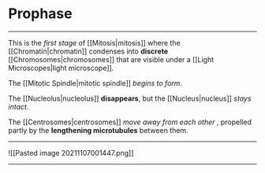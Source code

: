 # Prophase
---
This is the *first stage*  of [[Mitosis|mitosis]] where the [[Chromatin|chromatin]] condenses into **discrete** [[Chromosomes|chromosomes]] that are visible under a [[Light Microscopes|light microscope]].

The [[Mitotic Spindle|mitotic spindle]] *begins to form*.

The [[Nucleolus|nucleolus]] **disappears**, but the [[Nucleus|nucleus]] *stays intact*.

The [[Centrosomes|centrosomes]] *move away from each other* , propelled partly by the **lengthening microtubules** between them.

---

![[Pasted image 20211107001447.png]]

---